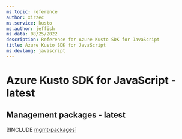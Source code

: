 ```yaml
---
ms.topic: reference
author: xirzec
ms.service: kusto
ms.author: jeffish
ms.data: 08/25/2022
description: Reference for Azure Kusto SDK for JavaScript
title: Azure Kusto SDK for JavaScript
ms.devlang: javascript
---
```

# Azure Kusto SDK for JavaScript - latest

## Management packages - latest
[!INCLUDE [mgmt-packages](kusto-mgmt-index.md)]